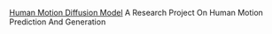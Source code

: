 
[Human Motion Diffusion Model](https://guytevet.github.io/mdm-page/)
A Research Project On Human Motion Prediction And Generation
